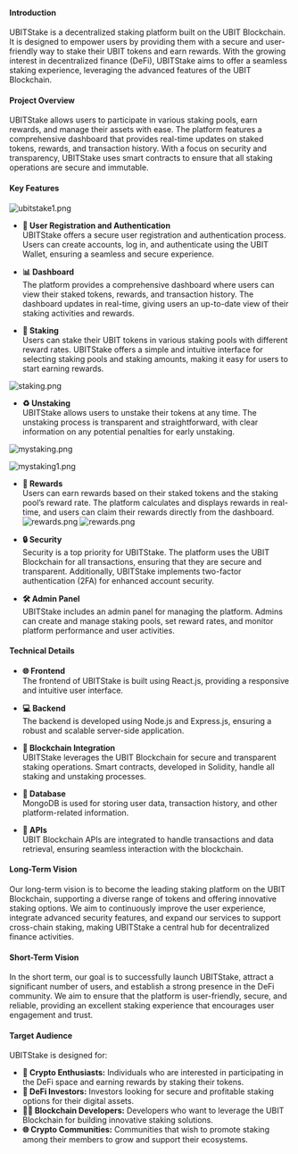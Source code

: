#### Introduction
UBITStake is a decentralized staking platform built on the UBIT Blockchain. It is designed to empower users by providing them with a secure and user-friendly way to stake their UBIT tokens and earn rewards. With the growing interest in decentralized finance (DeFi), UBITStake aims to offer a seamless staking experience, leveraging the advanced features of the UBIT Blockchain.

#### Project Overview
UBITStake allows users to participate in various staking pools, earn rewards, and manage their assets with ease. The platform features a comprehensive dashboard that provides real-time updates on staked tokens, rewards, and transaction history. With a focus on security and transparency, UBITStake uses smart contracts to ensure that all staking operations are secure and immutable.

#### Key Features

![ubitstake1.png](https://cdn.dorahacks.io/static/files/190a6ee08057dd3ffabc4554c7483b2b.png)

- **👥 User Registration and Authentication**  
  UBITStake offers a secure user registration and authentication process. Users can create accounts, log in, and authenticate using the UBIT Wallet, ensuring a seamless and secure experience.

- **📊 Dashboard**  
  The platform provides a comprehensive dashboard where users can view their staked tokens, rewards, and transaction history. The dashboard updates in real-time, giving users an up-to-date view of their staking activities and rewards.

- **🔗 Staking**  
  Users can stake their UBIT tokens in various staking pools with different reward rates. UBITStake offers a simple and intuitive interface for selecting staking pools and staking amounts, making it easy for users to start earning rewards.

![staking.png](https://cdn.dorahacks.io/static/files/190a81d64222332ffd2ae98455faad00.png)

- **♻️ Unstaking**  
  UBITStake allows users to unstake their tokens at any time. The unstaking process is transparent and straightforward, with clear information on any potential penalties for early unstaking.

![mystaking.png](https://cdn.dorahacks.io/static/files/190a8972ef96187b6e8a0194f67b4536.png)

![mystaking1.png](https://cdn.dorahacks.io/static/files/190a89797e03f27f960ce814823bbce9.png)

- **🎁 Rewards**  
  Users can earn rewards based on their staked tokens and the staking pool’s reward rate. The platform calculates and displays rewards in real-time, and users can claim their rewards directly from the dashboard.
![rewards.png](https://cdn.dorahacks.io/static/files/190a8b2a53264b28fe7ae514c5dba4fd.png)
![rewards.png](Uploading...)

- **🔒 Security**  
  Security is a top priority for UBITStake. The platform uses the UBIT Blockchain for all transactions, ensuring that they are secure and transparent. Additionally, UBITStake implements two-factor authentication (2FA) for enhanced account security.

- **🛠️ Admin Panel**  
  UBITStake includes an admin panel for managing the platform. Admins can create and manage staking pools, set reward rates, and monitor platform performance and user activities.

#### Technical Details

- **🌐 Frontend**  
  The frontend of UBITStake is built using React.js, providing a responsive and intuitive user interface.

- **💻 Backend**  
  The backend is developed using Node.js and Express.js, ensuring a robust and scalable server-side application.

- **🔗 Blockchain Integration**  
  UBITStake leverages the UBIT Blockchain for secure and transparent staking operations. Smart contracts, developed in Solidity, handle all staking and unstaking processes.

- **💾 Database**  
  MongoDB is used for storing user data, transaction history, and other platform-related information.

- **🔌 APIs**  
  UBIT Blockchain APIs are integrated to handle transactions and data retrieval, ensuring seamless interaction with the blockchain.

#### Long-Term Vision
Our long-term vision is to become the leading staking platform on the UBIT Blockchain, supporting a diverse range of tokens and offering innovative staking options. We aim to continuously improve the user experience, integrate advanced security features, and expand our services to support cross-chain staking, making UBITStake a central hub for decentralized finance activities.

#### Short-Term Vision
In the short term, our goal is to successfully launch UBITStake, attract a significant number of users, and establish a strong presence in the DeFi community. We aim to ensure that the platform is user-friendly, secure, and reliable, providing an excellent staking experience that encourages user engagement and trust.

#### Target Audience
UBITStake is designed for:

- **🚀 Crypto Enthusiasts:** Individuals who are interested in participating in the DeFi space and earning rewards by staking their tokens.
- **💼 DeFi Investors:** Investors looking for secure and profitable staking options for their digital assets.
- **👨‍💻 Blockchain Developers:** Developers who want to leverage the UBIT Blockchain for building innovative staking solutions.
- **🌐 Crypto Communities:** Communities that wish to promote staking among their members to grow and support their ecosystems.